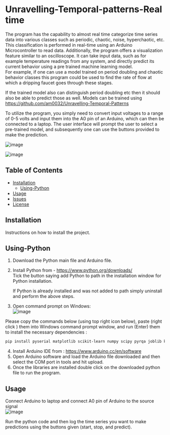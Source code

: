# Unravelling-Temporal-patterns-Real time

The program has the capability to almost real time categorize time series data into various classes such as periodic, chaotic, noise, hyperchaotic, etc. This classification is performed in real-time using an Arduino Microcontroller to read data. Additionally, the program offers a visualization feature similar to an oscilloscope. It can take input data, such as for example temperature readings from any system, and directly predict its current behavior using a pre trained machine learning model.  
For example, if one can use a model trained on period doubling and chaotic behavior classes this program could be used to find the rate of flow at which a dripping faucet goes through these stages.

If the trained model also can distinguish period doubling etc then it should also be able to predict those as well. Models can be trained using https://github.com/am0032/Unravelling-Temporal-Patterns  

To utilize the program, you simply need to convert input voltages to a range of 0-5 volts and input them into the A0 pin of an Arduino, which can then be connected to a laptop. The user interface will prompt the user to select a pre-trained model, and subsequently one can use the buttons provided to make the prediction.  

![image](https://github.com/am0032/Real-Time-ML-Classification-of-Time-Series/assets/123314532/ec000a14-7d54-467c-8e0c-a12405b738e1)  

![image](https://github.com/am0032/Real-Time-ML-Classification-of-Time-Series/assets/123314532/316bbc24-763c-43d8-8eb1-3ebc171479d4)  

   
 


## Table of Contents
- [Installation](#Installation)
  - [Using-Python](#Using-Python)
- [Usage](#Usage)
- [Issues](#issues)
- [License](#licensing)



## Installation  
Instructions on how to install the project.  



## Using-Python    
1) Download the Python main file and Arduino file.   

2) Install Python from - https://www.python.org/downloads/   
    Tick the button saying add Python to path in the installation window for Python installation.  

    If Python is already installed and was not added to path simply uninstall and perform the above steps.   



3) Open command prompt on Windows:   
![image](https://github.com/am0032/Unravelling-Temporal-Patterns/assets/123314532/3d5f24b6-00f9-4425-807f-263ece9e9f1a)   

Please copy the commands below (using top right icon below), paste (right click ) them into Windows  command prompt window, and run (Enter) them to install the necessary dependencies :  

```bash
pip install pyserial matplotlib scikit-learn numpy scipy pyrqa joblib kneed pandas python-igraph

```
4) Install Arduino IDE from : https://www.arduino.cc/en/software   
5) Open Arduino software and load the Arduino file downloaded and then select the COM port in tools and hit upload.    
6) Once the libraries are installed double click on the downloaded python file  to run the program.    


## Usage   
Connect Arduino to laptop and connect A0 pin of Arduino to the source signal  
![image](https://github.com/am0032/Real-Time-ML-Classification-of-Time-Series/assets/123314532/a0684b34-be8b-4fbf-afa9-b788254284da)  

Run the python code and then log the time series you want to make predictions using the buttons given (start, stop, and predict).















